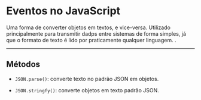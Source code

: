 # Eventos no JavaScript
<p> Uma forma de converter objetos em textos, e vice-versa. Utilizado principalmente para transmitir dadps entre sistemas de forma simples, já que o formato de texto é lido por praticamente qualquer linguagem.  <b></b> .</p>

---

## Métodos 

- ```JSON.parse()```: converte texto no padrão JSON em objetos.
 
- ```JSON.stringfy()```: converte objetos em texto padrão JSON.